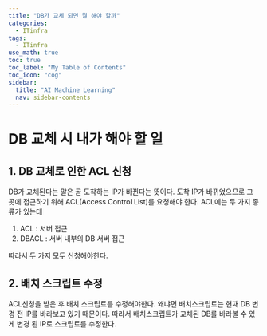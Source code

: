 ```yaml
---
title: "DB가 교체 되면 뭘 해야 할까" 
categories:
  - ITinfra
tags:
  - ITinfra
use_math: true
toc: true
toc_label: "My Table of Contents"
toc_icon: "cog"
sidebar:
  title: "AI Machine Learning"
  nav: sidebar-contents
---
```


# DB 교체 시 내가 해야 할 일

## 1. DB 교체로 인한 ACL 신청

DB가 교체된다는 말은 곧 도착하는 IP가 바뀐다는 뜻이다. 
도착 IP가 바뀌었으므로 그곳에 접근하기 위해 ACL(Access Control List)를 요청해야 한다. 
ACL에는 두 가지 종류가 있는데 

1. ACL : 서버 접근
2. DBACL : 서버 내부의 DB 서버 접근

따라서 두 가지 모두 신청해야한다. 

## 2. 배치 스크립트 수정

ACL신청을 받은 후 배치 스크립트를 수정해야한다. 
왜냐면 배치스크립트는 현재 DB 변경 전 IP를 바라보고 있기 때문이다. 
따라서 배치스크립트가 교체된 DB를 바라볼 수 있게 변경 된 IP로 스크립트를 수정한다. 

